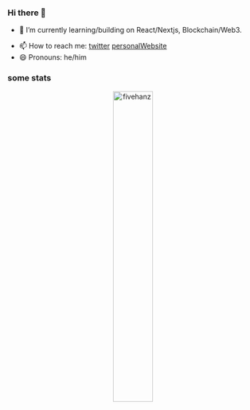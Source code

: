 ### Hi there 👋

<!-- - 🔭 I’m currently working on ... -->
- 🌱 I’m currently learning/building on React/Nextjs, Blockchain/Web3.
<!-- - 👯 I’m looking to collaborate on ... -->
<!-- - 🤔 I’m looking for help with ... -->
<!-- - 💬 Ask me about ... -->
- 📫 How to reach me: [twitter](https://twitter.com/fivehanz) [personalWebsite](https://fivehanz.xyz)
- 😄 Pronouns: he/him
<!-- - ⚡ Fun fact: ... -->

### some stats 
<p align="center">
<img width="40%" src="https://github-readme-stats.vercel.app/api/top-langs?username=fivehanz&show_icons=true&theme=radical&locale=en&layout=compact&hide_border=true" alt="fivehanz" /> 
</p>
